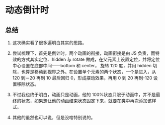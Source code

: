 # 动态倒计时

## 总结

1. 这次确实看了很多遍明白其实的思路。

2. 尝试梳理下，首先是倒计时，两个动画的衔接，动画衔接是由 JS 负责，而特效的方式其实定位、hidden 与 rotate 做成，在父元素上设置定位，并将定位中心设置在底部中间——bottom 和 center， 旋转 120 度，并用 hidden 切除，也算是移动到视界之外。在设置单个元素的两个状态，一个是进入，从 120 到－20 再到 10 最后回归 0，形成摆动效果。再用 0 到 20 再到-120 设置移除状态。

3. 不过我也终于明白，动画只是动画，他的 100%状态只限于动画中，并不是最终的状态，如果想让他的动画结束状态固定下来，就要在类中再次添加该样式。

4. 其他的虽然也可以说，但是没啥特别说的。
